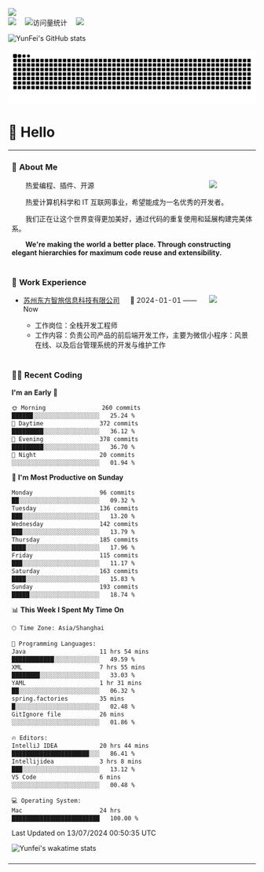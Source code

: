  <!-- dynamic typing effect 动态打字效果 -->
  <div>
    <a href="http://yunfei.plus">
      <img src="https://readme-typing-svg.demolab.com?font=Fira+Code&pause=1000&width=435&lines=console.log(%22Hello%2C%20World%22);祝您今天愉快!&center=true&size=27" />
    </a>
  </div>

  <div>
    <a href="http://yunfei.plus/"><img src="https://img.shields.io/badge/Website-博客-8c36db" /></a>&emsp;
    <!-- visitor -->
    <img src="https://komarev.com/ghpvc/?username=yunfeidog&label=Views&color=orange&style=flat" alt="访问量统计" />&emsp;
    <!-- wakatime -->    
    <a href="https://wakatime.com/@yunfeidog"><img src="https://wakatime.com/badge/user/42d0678c-368b-448b-9a77-5d21c5b55352.svg" /></a>
  </div>

![YunFei's GitHub stats](https://github-readme-stats.vercel.app/api?username=yunfeidog)

![snake](./dist/github-contribution-grid-snake.svg)

#  🙋 Hello

<table>


<tr><td>

### 🤺 About Me

<img align="right" width="88" src="https://cdn.jsdelivr.net/gh/yunfeidog/yunfeidog/assets/images/jobs.png" />

<p>&emsp;&emsp;热爱编程、插件、开源</p>
<p>&emsp;&emsp;热爱计算机科学和 IT 互联网事业，希望能成为一名优秀的开发者。</p>
<p>&emsp;&emsp;我们正在让这个世界变得更加美好，通过代码的重复使用和延展构建完美体系。</p>
<p>&emsp;&emsp;<strong>We're making the world a better place. Through constructing elegant hierarchies for maximum code reuse and extensibility.</strong></p>

</td></tr> 

<tr><td>

### 🏢 Work Experience

<img align="right" width="88" src="https://cdn.jsdelivr.net/gh/yunfeidog/yunfeidog/assets/images/yuanze.png" />

- [苏州东方智旅信息科技有限公司](http://www.leyoobao.com/) &emsp; 📌 2024-01-01 —— Now

    - 工作岗位：全栈开发工程师
    - 工作内容：负责公司产品的前后端开发工作，主要为微信小程序：风景在线、以及后台管理系统的开发与维护工作


</td></tr>

<tr><td>

### 👩‍💻 Recent Coding
<!--START_SECTION:waka-->
**I'm an Early 🐤** 

```text
🌞 Morning                260 commits         ██████░░░░░░░░░░░░░░░░░░░   25.24 % 
🌆 Daytime                372 commits         █████████░░░░░░░░░░░░░░░░   36.12 % 
🌃 Evening                378 commits         █████████░░░░░░░░░░░░░░░░   36.70 % 
🌙 Night                  20 commits          ░░░░░░░░░░░░░░░░░░░░░░░░░   01.94 % 
```
📅 **I'm Most Productive on Sunday** 

```text
Monday                   96 commits          ██░░░░░░░░░░░░░░░░░░░░░░░   09.32 % 
Tuesday                  136 commits         ███░░░░░░░░░░░░░░░░░░░░░░   13.20 % 
Wednesday                142 commits         ███░░░░░░░░░░░░░░░░░░░░░░   13.79 % 
Thursday                 185 commits         ████░░░░░░░░░░░░░░░░░░░░░   17.96 % 
Friday                   115 commits         ███░░░░░░░░░░░░░░░░░░░░░░   11.17 % 
Saturday                 163 commits         ████░░░░░░░░░░░░░░░░░░░░░   15.83 % 
Sunday                   193 commits         █████░░░░░░░░░░░░░░░░░░░░   18.74 % 
```


📊 **This Week I Spent My Time On** 

```text
🕑︎ Time Zone: Asia/Shanghai

💬 Programming Languages: 
Java                     11 hrs 54 mins      ████████████░░░░░░░░░░░░░   49.59 % 
XML                      7 hrs 55 mins       ████████░░░░░░░░░░░░░░░░░   33.03 % 
YAML                     1 hr 31 mins        ██░░░░░░░░░░░░░░░░░░░░░░░   06.32 % 
spring.factories         35 mins             █░░░░░░░░░░░░░░░░░░░░░░░░   02.48 % 
GitIgnore file           26 mins             ░░░░░░░░░░░░░░░░░░░░░░░░░   01.86 % 

🔥 Editors: 
IntelliJ IDEA            20 hrs 44 mins      ██████████████████████░░░   86.41 % 
Intellijidea             3 hrs 8 mins        ███░░░░░░░░░░░░░░░░░░░░░░   13.12 % 
VS Code                  6 mins              ░░░░░░░░░░░░░░░░░░░░░░░░░   00.48 % 

💻 Operating System: 
Mac                      24 hrs              █████████████████████████   100.00 % 
```


 Last Updated on 13/07/2024 00:50:35 UTC
<!--END_SECTION:waka-->

![Yunfei's wakatime stats](https://github-readme-stats.vercel.app/api/wakatime?username=yunfeidog)

</td></tr>




<tr><td>

